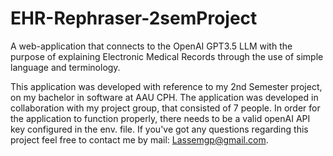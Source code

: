 # EHR-Rephraser-2semProject
A web-application that connects to the OpenAI GPT3.5 LLM with the purpose of explaining Electronic Medical Records through the use of simple language and terminology. 

This application was developed with reference to my 2nd Semester project, on my bachelor in software at AAU CPH. 
The application was developed in collaboration with my project group, that consisted of 7 people. 
In order for the application to function properly, there needs to be a valid openAI API key configured in the env. file. 
If you've got any questions regarding this project feel free to contact me by mail: Lassemgp@gmail.com. 
